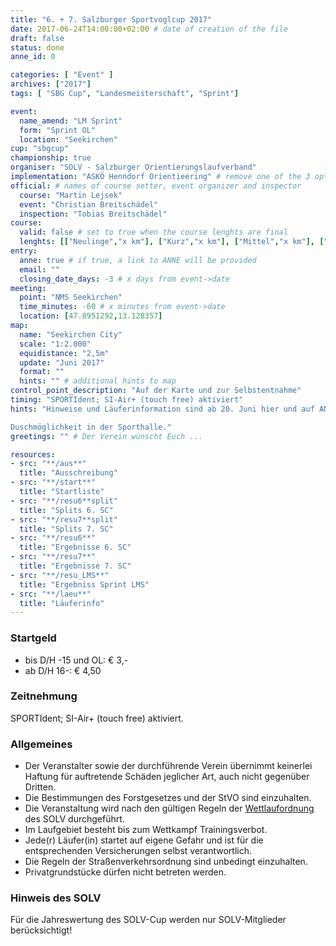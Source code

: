 ```yaml
---
title: "6. + 7. Salzburger Sportvoglcup 2017"
date: 2017-06-24T14:00:00+02:00 # date of creation of the file
draft: false
status: done
anne_id: 0

categories: [ "Event" ]
archives: ["2017"]
tags: [ "SBG Cup", "Landesmeisterschaft", "Sprint"]

event:
  name_amend: "LM Sprint"
  form: "Sprint OL"
  location: "Seekirchen"
cup: "sbgcup"
championship: true
organiser: "SOLV - Salzburger Orientierungslaufverband"
implementation: "ASKÖ Henndorf Orientieering" # remove one of the 3 options
official: # names of course setter, event organizer and inspector
  course: "Martin Lejsek"
  event: "Christian Breitschädel"
  inspection: "Tobias Breitschädel"
course:
  valid: false # set to true when the course lenghts are final
  lenghts: [["Neulinge","x km"], ["Kurz","x km"], ["Mittel","x km"], ["Lang","x km"]]
entry:
  anne: true # if true, a link to ANNE will be provided
  email: ""
  closing_date_days: -3 # x days from event->date
meeting:
  point: "NMS Seekirchen"
  time_minutes: -60 # x minutes from event->date
  location: [47.8951292,13.128357]
map:
  name: "Seekirchen City"
  scale: "1:2.000"
  equidistance: "2,5m"
  update: "Juni 2017"
  format: ""
  hints: "" # additional hints to map
control_point_description: "Auf der Karte und zur Selbstentnahme"
timing: "SPORTIdent; SI-Air+ (touch free) aktiviert"
hints: "Hinweise und Läuferinformation sind ab 20. Juni hier und auf ANNE ersichtlich.

Duschmöglichkeit in der Sporthalle."
greetings: "" # Der Verein wünscht Euch ...

resources:
- src: "**/aus**"
  title: "Ausschreibung"
- src: "**/start**"
  title: "Startliste"
- src: "**/resu6**split"
  title: "Splits 6. SC"
- src: "**/resu7**split"
  title: "Splits 7. SC"
- src: "**/resu6**"
  title: "Ergebnisse 6. SC"
- src: "**/resu7**"
  title: "Ergebnisse 7. SC"
- src: "**/resu_LMS**"
  title: "Ergebniss Sprint LMS"
- src: "**/laeu**"
  title: "Läuferinfo"
---
```


### Startgeld

- bis D/H -15 und OL: € 3,-
- ab D/H 16-: € 4,50

### Zeitnehmung

SPORTIdent; SI-Air+ (touch free) aktiviert.

### Allgemeines

- Der Veranstalter sowie der durchführende Verein übernimmt keinerlei Haftung für auftretende Schäden jeglicher Art, auch nicht gegenüber Dritten.
- Die Bestimmungen des Forstgesetzes und der StVO sind einzuhalten.
- Die Veranstaltung wird nach den gültigen Regeln der [Wettlaufordnung](../../wettlaufordnung) des SOLV durchgeführt.
- Im Laufgebiet besteht bis zum Wettkampf Trainingsverbot.
- Jede\(r) Läufer(in) startet auf eigene Gefahr und ist für die entsprechenden Versicherungen selbst verantwortlich.
- Die Regeln der Straßenverkehrsordnung sind unbedingt einzuhalten.
- Privatgrundstücke dürfen nicht betreten werden.

### Hinweis des SOLV
Für die Jahreswertung des SOLV-Cup werden nur SOLV-Mitglieder berücksichtigt!